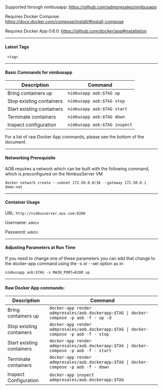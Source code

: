Supported through nimbusapp: https://github.com/admpresales/nimbusapp

Requires Docker Compose: https://docs.docker.com/compose/install/#install-compose

Requires Docker App 0.6.0: https://github.com/docker/app#installation

***
#### Latest Tags ####
``` <tag>```
***
#### Basic Commands for nimbusapp

| Description               | Command |
|---------------------------| ------------- |
| Bring containers up       | ```nimbusapp aob:$TAG up``` |
| Stop existing containers  | ```nimbusapp aob:$TAG stop``` |
| Start existing containers | ```nimbusapp aob:$TAG start``` |
| Terminate containers      | ```nimbusapp aob:$TAG down``` |
|  Inspect configuration    | ```nimbusapp aob:$TAG inspect``` |
 
For a list of raw Docker App commands, please see the bottom of the document.

***

#### Networking Prerequisite
AOB requires a network which can be built with the following command, which is preconfigured on the NimbusServer VM

```docker network create --subnet 172.50.0.0/16 --gateway 172.50.0.1 demo-net ```

***
#### Container Usage
URL: ``` http://nimbusserver.aos.com:8280 ```

Username: ```admin```

Password: ```adm1n```

***
#### Adjusting Parameters at Run Time
If you need to change one of these parameters you can add that change to the docker-app command using the -s or --set option as in:

``` nimbusapp aob:$TAG -s MAIN_PORT=8280 up ```


***
#### Raw Docker App commands:

| Description               | Command |
|---------------------------| ------------- |
| Bring containers up       | ``` docker-app render admpresales/aob.dockerapp:$TAG \| docker-compose -p aob -f - up -d ``` | 
| Stop existing containers  | ``` docker-app render admpresales/aob.dockerapp:$TAG \| docker-compose -p aob -f - stop ```  |
| Start existing containers | ``` docker-app render admpresales/aob.dockerapp:$TAG \| docker-compose -p aob -f - start ``` |
| Terminate containers      | ``` docker-app render admpresales/aob.dockerapp:$TAG \| docker-compose -p aob -f - down ``` |
|  Inspect Configuration    | ``` docker-app inspect admpresales/aob.dockerapp:$TAG ``` |